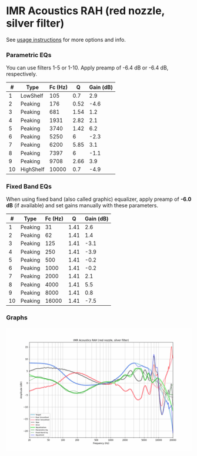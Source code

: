 # IMR Acoustics RAH (red nozzle, silver filter)
See [usage instructions](https://github.com/jaakkopasanen/AutoEq#usage) for more options and info.

### Parametric EQs
You can use filters 1-5 or 1-10. Apply preamp of -6.4 dB or -6.4 dB, respectively.

|   # | Type      |   Fc (Hz) |    Q |   Gain (dB) |
|-----|-----------|-----------|------|-------------|
|   1 | LowShelf  |       105 | 0.7  |         2.9 |
|   2 | Peaking   |       176 | 0.52 |        -4.6 |
|   3 | Peaking   |       681 | 1.54 |         1.2 |
|   4 | Peaking   |      1931 | 2.82 |         2.1 |
|   5 | Peaking   |      3740 | 1.42 |         6.2 |
|   6 | Peaking   |      5250 | 6    |        -2.3 |
|   7 | Peaking   |      6200 | 5.85 |         3.1 |
|   8 | Peaking   |      7397 | 6    |        -1.1 |
|   9 | Peaking   |      9708 | 2.66 |         3.9 |
|  10 | HighShelf |     10000 | 0.7  |        -4.9 |

### Fixed Band EQs
When using fixed band (also called graphic) equalizer, apply preamp of **-6.0 dB** (if available) and set gains manually with these parameters.

|   # | Type    |   Fc (Hz) |    Q |   Gain (dB) |
|-----|---------|-----------|------|-------------|
|   1 | Peaking |        31 | 1.41 |         2.6 |
|   2 | Peaking |        62 | 1.41 |         1.4 |
|   3 | Peaking |       125 | 1.41 |        -3.1 |
|   4 | Peaking |       250 | 1.41 |        -3.9 |
|   5 | Peaking |       500 | 1.41 |        -0.2 |
|   6 | Peaking |      1000 | 1.41 |        -0.2 |
|   7 | Peaking |      2000 | 1.41 |         2.1 |
|   8 | Peaking |      4000 | 1.41 |         5.5 |
|   9 | Peaking |      8000 | 1.41 |         0.8 |
|  10 | Peaking |     16000 | 1.41 |        -7.5 |

### Graphs
![](./IMR%20Acoustics%20RAH%20(red%20nozzle,%20silver%20filter).png)
